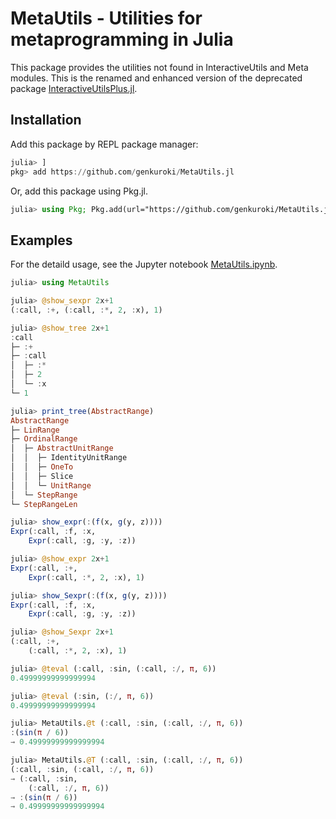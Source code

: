 # MetaUtils - Utilities for metaprogramming in Julia

<!--
[![Stable](https://img.shields.io/badge/docs-stable-blue.svg)](https://genkuroki.github.io/MetaUtils.jl/stable)
[![Dev](https://img.shields.io/badge/docs-dev-blue.svg)](https://genkuroki.github.io/MetaUtils.jl/dev)
[![Build Status](https://travis-ci.com/genkuroki/MetaUtils.jl.svg?branch=master)](https://travis-ci.com/genkuroki/MetaUtils.jl)
-->

This package provides the utilities not found in InteractiveUtils and Meta modules.  This is the renamed and enhanced version of the deprecated package [InteractiveUtilsPlus.jl](https://github.com/genkuroki/InteractiveUtilsPlus.jl).

## Installation

Add this package by REPL package manager:

```julia
julia> ]
pkg> add https://github.com/genkuroki/MetaUtils.jl
```

Or, add this package using Pkg.jl.

```julia
julia> using Pkg; Pkg.add(url="https://github.com/genkuroki/MetaUtils.jl")
```

## Examples

For the detaild usage, see the Jupyter notebook [MetaUtils.ipynb](https://nbviewer.jupyter.org/github/genkuroki/MetaUtils.jl/blob/master/MetaUtils.ipynb).

```julia
julia> using MetaUtils
```

```julia
julia> @show_sexpr 2x+1
(:call, :+, (:call, :*, 2, :x), 1)
```

```julia
julia> @show_tree 2x+1
:call
├─ :+
├─ :call
│  ├─ :*
│  ├─ 2
│  └─ :x
└─ 1
```

```julia
julia> print_tree(AbstractRange)
AbstractRange
├─ LinRange
├─ OrdinalRange
│  ├─ AbstractUnitRange
│  │  ├─ IdentityUnitRange
│  │  ├─ OneTo
│  │  ├─ Slice
│  │  └─ UnitRange
│  └─ StepRange
└─ StepRangeLen
```

```julia
julia> show_expr(:(f(x, g(y, z))))
Expr(:call, :f, :x, 
    Expr(:call, :g, :y, :z))
```

```julia
julia> @show_expr 2x+1
Expr(:call, :+, 
    Expr(:call, :*, 2, :x), 1)
```

```julia
julia> show_Sexpr(:(f(x, g(y, z))))
Expr(:call, :f, :x, 
    Expr(:call, :g, :y, :z))
```

```julia
julia> @show_Sexpr 2x+1
(:call, :+, 
    (:call, :*, 2, :x), 1)
```

```julia
julia> @teval (:call, :sin, (:call, :/, π, 6))
0.49999999999999994
```

```julia
julia> @teval (:sin, (:/, π, 6))
0.49999999999999994
```

```julia
julia> MetaUtils.@t (:call, :sin, (:call, :/, π, 6))
:(sin(π / 6))
→ 0.49999999999999994
```

```julia
julia> MetaUtils.@T (:call, :sin, (:call, :/, π, 6))
(:call, :sin, (:call, :/, π, 6))
→ (:call, :sin, 
    (:call, :/, π, 6))
→ :(sin(π / 6))
→ 0.49999999999999994
```
